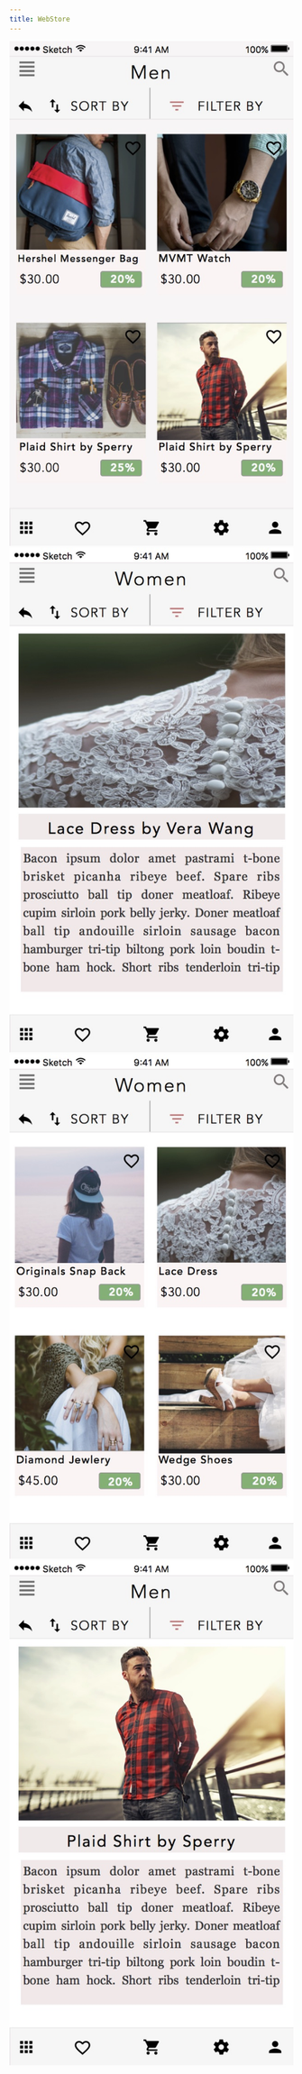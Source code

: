 ```yaml
---
title: WebStore
---
```


![Webstore](assets/img/work/proj-6/img1.jpg)
![Webstore](assets/img/work/proj-6/img2.jpg)
![Webstore](assets/img/work/proj-6/img3.jpg)
![Webstore](assets/img/work/proj-6/img4.jpg)
